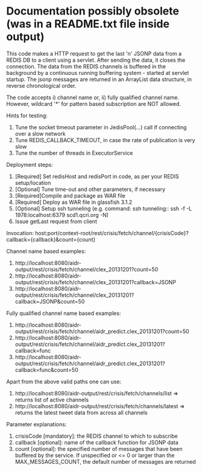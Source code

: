 # Documentation possibly obsolete (was in a README.txt file inside output)

This code makes a HTTP request to get the last 'n' JSONP data from a REDIS DB to a client using a servlet. After sending the data, it closes the connection. The data from the REDIS channels is buffered in the background by a continuous running buffering system - started at servlet startup. The jsonp messages are returned in an ArrayList data structure, in reverse chronological order.
 
The code accepts i) channel name or, ii) fully qualified channel name. However, wildcard '*' for
pattern based subscription are NOT allowed.
 
Hints for testing:
1. Tune the socket timeout parameter in JedisPool(...) call if connecting over a slow network
1. Tune REDIS_CALLBACK_TIMEOUT, in case the rate of publication is very slow
1. Tune the number of threads in ExecutorService 	 
 
Deployment steps: 
1. [Required] Set redisHost and redisPort in code, as per your REDIS setup/location
1. [Optional] Tune time-out and other parameters, if necessary
1. [Required]Compile and package as WAR file
1. [Required] Deploy as WAR file in glassfish 3.1.2
1. [Optional] Setup ssh tunneling (e.g. command: ssh tunneling:: ssh -f -L 1978:localhost:6379 scd1.qcri.org -N)
1. Issue getLast request from client
 
Invocation:
host:port/context-root/rest/crisis/fetch/channel/{crisisCode}?callback={callback}&count={count} 

Channel name based examples: 
1. http://localhost:8080/aidr-output/rest/crisis/fetch/channel/clex_20131201?count=50
1. http://localhost:8080/aidr-output/rest/crisis/fetch/channel/clex_20131201?callback=JSONP
1. http://localhost:8080/aidr-output/rest/crisis/fetch/channel/clex_20131201?callback=JSONP&count=50
    
Fully qualified channel name based examples: 
1. http://localhost:8080/aidr-output/rest/crisis/fetch/channel/aidr_predict.clex_20131201?count=50
1. http://localhost:8080/aidr-output/rest/crisis/fetch/channel/aidr_predict.clex_20131201?callback=func
1. http://localhost:8080/aidr-output/rest/crisis/fetch/channel/aidr_predict.clex_20131201?callback=func&count=50
   
Apart from the above valid paths one can use:
1. http://localhost:8080/aidr-output/rest/crisis/fetch/channels/list     => returns list of active channels
2. http://localhost:8080/aidr-output/rest/crisis/fetch/channels/latest	=> returns the latest tweet data from  across all channels
  
Parameter explanations:
1. crisisCode [mandatory]: the REDIS channel to which to subscribe
1. callback [optional]: name of the callback function for JSONP data
1. count [optional]: the specified number of messages that have been buffered by the service. If unspecified
		or <= 0 or larger than the MAX_MESSAGES_COUNT, the default number of messages are returned  
